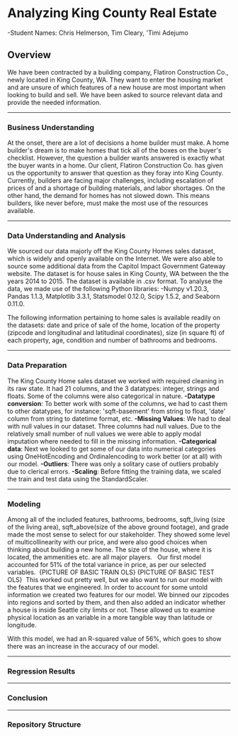 # Analyzing King County Real Estate

-Student Names: Chris Helmerson, Tim Cleary, 'Timi Adejumo

## Overview

We have been contracted by a building company, Flatiron Construction Co., newly located in King County, WA. They want to enter the housing market and are unsure of which features of a new house are most important when looking to build and sell. We have been asked to source relevant data and provide the needed information.

---

### **Business Understanding**
At the onset, there are a lot of decisions a home builder must make. A home builder's dream is to make homes that tick all of the boxes on the buyer's checklist. However, the question a builder wants answered is exactly what the buyer wants in a home. Our client, Flatiron Construction Co. has given us the opportunity to answer that question as they foray into King County.  Currently, builders are facing major challenges, including escalation of prices of and a shortage of building materials, and labor shortages. On the other hand, the demand for homes has not slowed down. This means builders, like never before, must make the most use of the resources available.

---

### **Data Understanding and Analysis**
We sourced our data majorly off the King County Homes sales dataset, which is widely and openly available on the Internet. We were also able to source some additional data from the 
Capitol Impact Government Gateway website. The dataset is for house sales in King County, WA between the the years 2014 to 2015. The dataset is available in .csv
format. 
To analyse the data, we made use of the following Python libraries:
-Numpy v1.20.3, Pandas 1.1.3, Matplotlib 3.3.1, Statsmodel 0.12.0, Scipy 1.5.2, and Seaborn 0.11.0.

The following information pertaining to home sales is available readily on the datasets: 
date and price of sale of the home, location of the property (zipcode and longitudinal and latitudinal coordinates), size (in square ft) of each property, age, condition and number of bathrooms and bedrooms.



---

### **Data Preparation**
The King County Home sales dataset we worked with required cleaning in its raw state. It had 21 columns, and the 3 datatypes: integer, strings and floats. 
Some of the columns were also categorical in nature. 
**-Datatype conversion**:    To better work with some of the columns, we had to cast them to other datatypes, for instance: 'sqft-basement' from string to float, 'date' column from string to datetime format, etc.
**-Missing Values**:    We had to deal with null values in our dataset. Three columns had null values. Due to the relatively small number of null values we were able to apply modal imputation where needed to fill in the missing information. 
**-Categorical data**:    Next we looked to get some of our data into numerical categories using OneHotEncoding and Ordinalencoding to work better (or at all) with our model. 
**-Outliers**:    There was only a solitary case of outliers probably due to clerical errors. 
**-Scaling**:    Before fitting the training data, we scaled the train and test data using the StandardScaler.

---

### **Modeling**
Among all of the included features, bathrooms, bedrooms, sqft_living (size of the living area), sqft_above(size of the above ground footage), and grade made the most sense to select for our stakeholder. They showed some level of multicollinearity with our price, and were also good choices when thinking about building a new home. The size of the house, where it is located, the ammenities etc. are all major players.
​
​
Our first model accounted for 51% of the total variance in price, as per our selected variables.
​
{PICTURE OF BASIC TRAIN OLS}
{PICTURE OF BASIC TEST OLS}
​
This worked out pretty well, but we also want to run our model with the features that we engineered. In order to account for some untold information we created two features for our model. We binned our zipcodes into regions and sorted by them, and then also added an indicator whether a house is inside Seattle city limits or not. These allowed us to examine physical location as an variable in a more tangible way than latitude or longitude.

With this model, we had an R-squared value of 56%, which goes to show there was an increase in the accuracy of our model.
​

---

### **Regression Results**

---

### **Conclusion**


---

### **Repository Structure**
